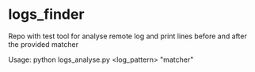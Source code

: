 # logs_finder
Repo with test tool for analyse 
remote log and print lines
before and after the provided matcher

Usage:
python logs_analyse.py <ip> <log_pattern> "matcher"
